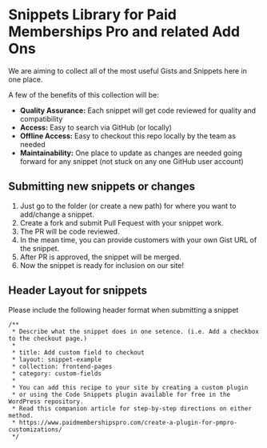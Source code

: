# Snippets Library for Paid Memberships Pro and related Add Ons

We are aiming to collect all of the most useful Gists and Snippets here in one place.

A few of the benefits of this collection will be:

* **Quality Assurance:** Each snippet will get code reviewed for quality and compatibility
* **Access:** Easy to search via GitHub (or locally)
* **Offline Access:** Easy to checkout this repo locally by the team as needed
* **Maintainability:** One place to update as changes are needed going forward for any snippet (not stuck on any one GitHub user account)

## Submitting new snippets or changes

1. Just go to the folder (or create a new path) for where you want to add/change a snippet.
2. Create a fork and submit Pull Fequest with your snippet work.
3. The PR will be code reviewed.
4. In the mean time, you can provide customers with your own Gist URL of the snippet.
5. After PR is approved, the snippet will be merged.
6. Now the snippet is ready for inclusion on our site!

## Header Layout for snippets
Please include the following header format when submitting a snippet
```
/**
 * Describe what the snippet does in one setence. (i.e. Add a checkbox to the checkout page.)
 * 
 * title: Add custom field to checkout
 * layout: snippet-example
 * collection: frontend-pages
 * category: custom-fields
 * 
 * You can add this recipe to your site by creating a custom plugin
 * or using the Code Snippets plugin available for free in the WordPress repository.
 * Read this companion article for step-by-step directions on either method.
 * https://www.paidmembershipspro.com/create-a-plugin-for-pmpro-customizations/
 */
```
